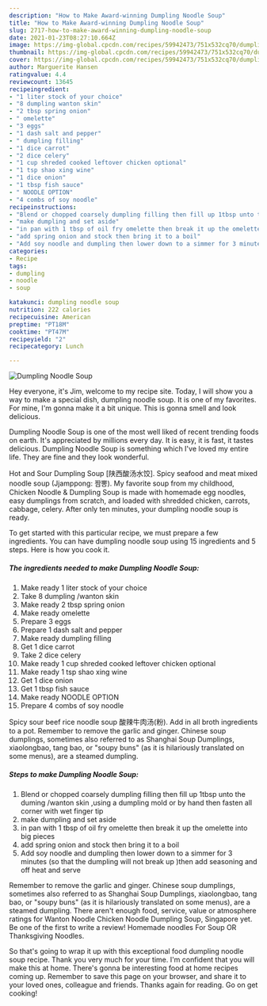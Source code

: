```yaml
---
description: "How to Make Award-winning Dumpling Noodle Soup"
title: "How to Make Award-winning Dumpling Noodle Soup"
slug: 2717-how-to-make-award-winning-dumpling-noodle-soup
date: 2021-01-23T08:27:10.664Z
image: https://img-global.cpcdn.com/recipes/59942473/751x532cq70/dumpling-noodle-soup-recipe-main-photo.jpg
thumbnail: https://img-global.cpcdn.com/recipes/59942473/751x532cq70/dumpling-noodle-soup-recipe-main-photo.jpg
cover: https://img-global.cpcdn.com/recipes/59942473/751x532cq70/dumpling-noodle-soup-recipe-main-photo.jpg
author: Marguerite Hansen
ratingvalue: 4.4
reviewcount: 13645
recipeingredient:
- "1 liter stock of your choice"
- "8 dumpling wanton skin"
- "2 tbsp spring onion"
- " omelette"
- "3 eggs"
- "1 dash salt and pepper"
- " dumpling filling"
- "1 dice carrot"
- "2 dice celery"
- "1 cup shreded cooked leftover chicken optional"
- "1 tsp shao xing wine"
- "1 dice onion"
- "1 tbsp fish sauce"
- " NOODLE OPTION"
- "4 combs of soy noodle"
recipeinstructions:
- "Blend or chopped coarsely dumpling filling then fill up 1tbsp unto the duming /wanton skin ,using a dumpling mold or by hand then fasten all corner with wet finger tip"
- "make dumpling and set aside"
- "in pan with 1 tbsp of oil fry omelette then break it up the omelette into big pieces"
- "add spring onion and stock then bring it to a boil"
- "Add soy noodle and dumpling then lower down to a simmer for 3 minutes  (so that the dumpling will not break up )then add seasoning and off heat and serve"
categories:
- Recipe
tags:
- dumpling
- noodle
- soup

katakunci: dumpling noodle soup 
nutrition: 222 calories
recipecuisine: American
preptime: "PT18M"
cooktime: "PT47M"
recipeyield: "2"
recipecategory: Lunch

---
```



![Dumpling Noodle Soup](https://img-global.cpcdn.com/recipes/59942473/751x532cq70/dumpling-noodle-soup-recipe-main-photo.jpg)

Hey everyone, it's Jim, welcome to my recipe site. Today, I will show you a way to make a special dish, dumpling noodle soup. It is one of my favorites. For mine, I'm gonna make it a bit unique. This is gonna smell and look delicious.

Dumpling Noodle Soup is one of the most well liked of recent trending foods on earth. It's appreciated by millions every day. It is easy, it is fast, it tastes delicious. Dumpling Noodle Soup is something which I've loved my entire life. They are fine and they look wonderful.

Hot and Sour Dumpling Soup [陕西酸汤水饺]. Spicy seafood and meat mixed noodle soup (Jjamppong: 짬뽕). My favorite soup from my childhood, Chicken Noodle &amp; Dumpling Soup is made with homemade egg noodles, easy dumplings from scratch, and loaded with shredded chicken, carrots, cabbage, celery. After only ten minutes, your dumpling noodle soup is ready.


To get started with this particular recipe, we must prepare a few ingredients. You can have dumpling noodle soup using 15 ingredients and 5 steps. Here is how you cook it.

<!--inarticleads1-->

##### The ingredients needed to make Dumpling Noodle Soup:

1. Make ready 1 liter stock of your choice
1. Take 8 dumpling /wanton skin
1. Make ready 2 tbsp spring onion
1. Make ready  omelette
1. Prepare 3 eggs
1. Prepare 1 dash salt and pepper
1. Make ready  dumpling filling
1. Get 1 dice carrot
1. Take 2 dice celery
1. Make ready 1 cup shreded cooked leftover chicken optional
1. Make ready 1 tsp shao xing wine
1. Get 1 dice onion
1. Get 1 tbsp fish sauce
1. Make ready  NOODLE OPTION
1. Prepare 4 combs of soy noodle


Spicy sour beef rice noodle soup 酸辣牛肉汤(粉). Add in all broth ingredients to a pot. Remember to remove the garlic and ginger. Chinese soup dumplings, sometimes also referred to as Shanghai Soup Dumplings, xiaolongbao, tang bao, or &#34;soupy buns&#34; (as it is hilariously translated on some menus), are a steamed dumpling. 

<!--inarticleads2-->

##### Steps to make Dumpling Noodle Soup:

1. Blend or chopped coarsely dumpling filling then fill up 1tbsp unto the duming /wanton skin ,using a dumpling mold or by hand then fasten all corner with wet finger tip
1. make dumpling and set aside
1. in pan with 1 tbsp of oil fry omelette then break it up the omelette into big pieces
1. add spring onion and stock then bring it to a boil
1. Add soy noodle and dumpling then lower down to a simmer for 3 minutes  (so that the dumpling will not break up )then add seasoning and off heat and serve


Remember to remove the garlic and ginger. Chinese soup dumplings, sometimes also referred to as Shanghai Soup Dumplings, xiaolongbao, tang bao, or &#34;soupy buns&#34; (as it is hilariously translated on some menus), are a steamed dumpling. There aren&#39;t enough food, service, value or atmosphere ratings for Wanton Noodle Chicken Noodle Dumpling Soup, Singapore yet. Be one of the first to write a review! Homemade noodles For Soup OR Thanksgiving Noodles. 

So that's going to wrap it up with this exceptional food dumpling noodle soup recipe. Thank you very much for your time. I'm confident that you will make this at home. There's gonna be interesting food at home recipes coming up. Remember to save this page on your browser, and share it to your loved ones, colleague and friends. Thanks again for reading. Go on get cooking!

